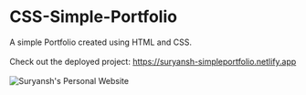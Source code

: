 # CSS-Simple-Portfolio 
A simple Portfolio created using HTML and CSS.
<br>
<br>
Check out the deployed project: https://suryansh-simpleportfolio.netlify.app
<br>
<br>
![Suryansh's Personal Website](https://user-images.githubusercontent.com/66567078/213330983-200d0344-81a4-471c-9066-bb0da6509f8e.png)
